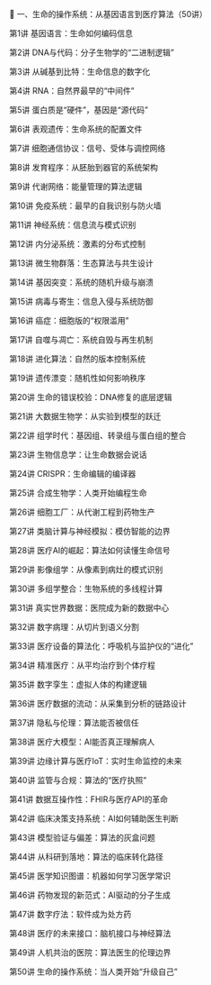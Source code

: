 

🧬 一、生命的操作系统：从基因语言到医疗算法（50讲）

第1讲 基因语言：生命如何编码信息

第2讲 DNA与代码：分子生物学的“二进制逻辑”

第3讲 从碱基到比特：生命信息的数字化

第4讲 RNA：自然界最早的“中间件”

第5讲 蛋白质是“硬件”，基因是“源代码”

第6讲 表观遗传：生命系统的配置文件

第7讲 细胞通信协议：信号、受体与调控网络

第8讲 发育程序：从胚胎到器官的系统架构

第9讲 代谢网络：能量管理的算法逻辑

第10讲 免疫系统：最早的自我识别与防火墙

第11讲 神经系统：信息流与模式识别

第12讲 内分泌系统：激素的分布式控制

第13讲 微生物群落：生态算法与共生设计

第14讲 基因突变：系统的随机升级与崩溃

第15讲 病毒与寄生：信息入侵与系统防御

第16讲 癌症：细胞版的“权限滥用”

第17讲 自噬与凋亡：系统自毁与再生机制

第18讲 进化算法：自然的版本控制系统

第19讲 遗传漂变：随机性如何影响秩序

第20讲 生命的错误校验：DNA修复的底层逻辑

第21讲 大数据生物学：从实验到模型的跃迁

第22讲 组学时代：基因组、转录组与蛋白组的整合

第23讲 生物信息学：让生命数据会说话

第24讲 CRISPR：生命编辑的编译器

第25讲 合成生物学：人类开始编程生命

第26讲 细胞工厂：从代谢工程到药物生产

第27讲 类脑计算与神经模拟：模仿智能的边界

第28讲 医疗AI的崛起：算法如何读懂生命信号

第29讲 影像组学：从像素到病灶的模式识别

第30讲 多组学整合：生物系统的多线程计算

第31讲 真实世界数据：医院成为新的数据中心

第32讲 数字病理：从切片到语义分割

第33讲 医疗设备的算法化：呼吸机与监护仪的“进化”

第34讲 精准医疗：从平均治疗到个体疗程

第35讲 数字孪生：虚拟人体的构建逻辑

第36讲 医疗数据的流动：从采集到分析的链路设计

第37讲 隐私与伦理：算法能否被信任

第38讲 医疗大模型：AI能否真正理解病人

第39讲 边缘计算与医疗IoT：实时生命监控的未来

第40讲 监管与合规：算法的“医疗执照”

第41讲 数据互操作性：FHIR与医疗API的革命

第42讲 临床决策支持系统：AI如何辅助医生判断

第43讲 模型验证与偏差：算法的灰盒问题

第44讲 从科研到落地：算法的临床转化路径

第45讲 医学知识图谱：机器如何学习医学常识

第46讲 药物发现的新范式：AI驱动的分子生成

第47讲 数字疗法：软件成为处方药

第48讲 医疗的未来接口：脑机接口与神经算法

第49讲 人机共治的医院：算法医生的伦理边界

第50讲 生命的操作系统：当人类开始“升级自己”
